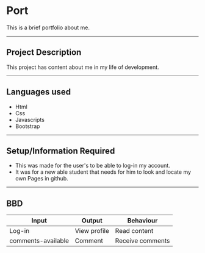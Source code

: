 # Port
This is a brief portfolio about me.
 
---
## Project Description
This project has content about me in my life of development.

---
## Languages used
 * Html
 * Css
 * Javascripts
 * Bootstrap
 
 ---
 ## Setup/Information Required
 * This was made for the user's to be able to log-in my account.
 * It was for a new able student that needs for him to look and locate my own Pages in github.
 
 ---
## BBD
|Input|Output|Behaviour|
|-----|------|---------|
|Log-in|View profile|Read content|
|comments-available|Comment|Receive comments|

